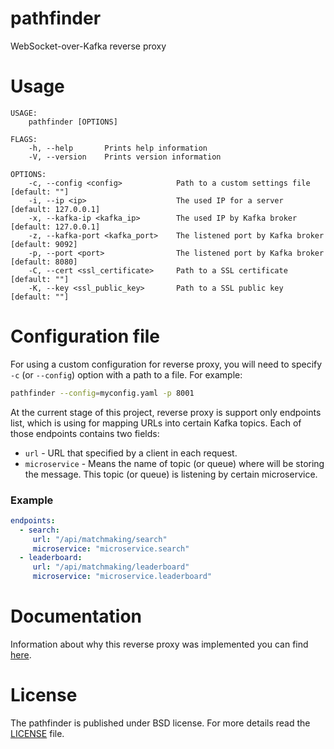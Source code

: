 # pathfinder
WebSocket-over-Kafka reverse proxy

# Usage
```
USAGE:
    pathfinder [OPTIONS]

FLAGS:
    -h, --help       Prints help information
    -V, --version    Prints version information

OPTIONS:
    -c, --config <config>            Path to a custom settings file [default: ""]
    -i, --ip <ip>                    The used IP for a server [default: 127.0.0.1]
    -x, --kafka-ip <kafka_ip>        The used IP by Kafka broker [default: 127.0.0.1]
    -z, --kafka-port <kafka_port>    The listened port by Kafka broker [default: 9092]
    -p, --port <port>                The listened port by Kafka broker [default: 8080]
    -C, --cert <ssl_certificate>     Path to a SSL certificate [default: ""]
    -K, --key <ssl_public_key>       Path to a SSL public key [default: ""]
```

# Configuration file  
For using a custom configuration for reverse proxy, you will need to specify `-c` (or `--config`) option with a path to 
a file. For example:
```bash
pathfinder --config=myconfig.yaml -p 8001
```
At the current stage of this project, reverse proxy is support only endpoints list, which is using for mapping URLs into certain Kafka topics. 
Each of those endpoints contains two fields: 
- `url` - URL that specified by a client in each request. 
- `microservice` - Means the name of topic (or queue) where will be storing the message. This topic (or queue) is listening by certain microservice.

### Example
```yaml
endpoints:
  - search:
     url: "/api/matchmaking/search"
     microservice: "microservice.search"
  - leaderboard:
     url: "/api/matchmaking/leaderboard"
     microservice: "microservice.leaderboard"
```

# Documentation
Information about why this reverse proxy was implemented you can find [here](https://github.com/OpenMatchmaking/documentation/blob/master/docs/components.md#reverse-proxy).

# License
The pathfinder is published under BSD license. For more details read the [LICENSE](https://github.com/OpenMatchmaking/pathfinder/blob/master/LICENSE) file.
